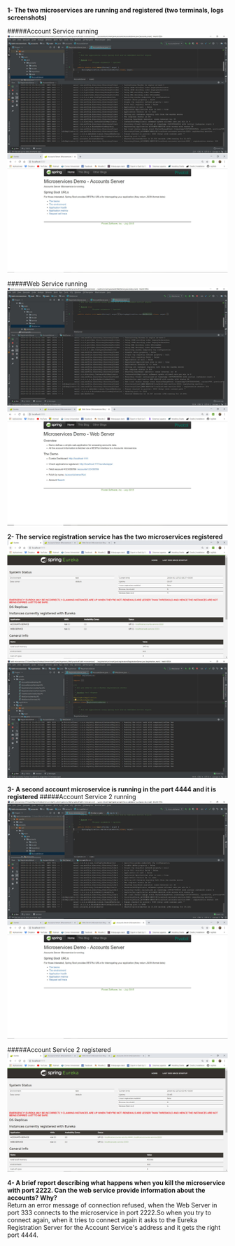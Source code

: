 **1- The two microservices are running and registered (two terminals, logs screenshots)**

#####Account Service running
   ![Registration Service](images/AccountServiceTerminal.JPG)
   ![Registration Service](images/AccountServerInterfaz.JPG)
    
#####Web Service running
   ![Registration Service](images/WebServiceTerminal.JPG)
   ![Registration Service](images/WebServiceInterfaz.JPG)
       
    
**2- The service registration service has the two microservices registered** 
    ![Registration Service](images/TwoMicroservicesEurekaInterfaz.JPG)
    ![Registration Service](images/TwoMicroservicesEurekaTerminal.JPG)
    
**3- A second account microservice is running in the port 4444 and it is registered**
#####Account Service 2 running
   ![Registration Service](images/AccountService2Terminal.JPG)
   ![Registration Service](images/AccountServer2Interfaz.JPG)
    
#####Account Service 2 registered
   ![Registration Service](images/TwoMicroservicesEureka2.JPG)
    
**4- A brief report describing what happens when you kill the microservice with port 2222. Can the web service provide information about the accounts? Why?**   
    Return an error message of connection refused, when the Web Server in port 333 connects to the microservice
    in port 2222.So when you try to connect again, when it tries to connect again it 
    asks to the Eureka Registration Server for the Account Service's address and  it 
    gets the right port 4444.